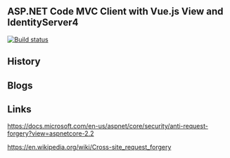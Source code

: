 ## ASP.NET Code MVC Client with Vue.js View and IdentityServer4 

[![Build status](https://ci.appveyor.com/api/projects/status/wkt4bkxgocxhetqn?svg=true)](https://ci.appveyor.com/project/damienbod/aspnetcoremvcangular)


## History


## Blogs



 ## Links 

https://docs.microsoft.com/en-us/aspnet/core/security/anti-request-forgery?view=aspnetcore-2.2

https://en.wikipedia.org/wiki/Cross-site_request_forgery


